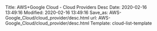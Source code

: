 Title: AWS+Google Cloud - Cloud Providers Desc
Date: 2020-02-16 13:49:16
Modified: 2020-02-16 13:49:16
Save_as: AWS-Google_Cloud/cloud_provider/desc.html
url: AWS-Google_Cloud/cloud_provider/desc.html
Template: cloud-list-template